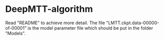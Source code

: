 # DeepMTT-algorithm
Read "README" to achieve more detail. 
The file "LMTT.ckpt.data-00000-of-00001" is the model parameter file which should be put in the folder "Models".

